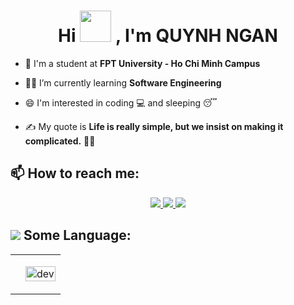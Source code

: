 <h1 align="center">Hi <img src="https://raw.githubusercontent.com/nixin72/nixin72/master/wave.gif" width="50px" height="50px"></img> , I'm QUYNH NGAN</h1>


- 🏫 I'm a student at **FPT University - Ho Chi Minh Campus**

- 👩‍🎓 I’m currently learning **Software Engineering**

- 😄 I'm interested in coding 💻 and sleeping 😴

- ✍️ My quote is **Life is really simple, but we insist on making it complicated.** 🤷‍♀️


## 📫 How to reach me:

<p align="center">
  <a href="https://www.facebook.com/profile.php?id=100033525617931" alt="Facebook">
    <img src="https://img.icons8.com/fluent/48/000000/facebook-new.png" target="_blank" />    
  </a> 
  <a href="https://github.com/qyhngan" alt="Github">
    <img src="https://img.icons8.com/fluent/48/000000/github.png"/>   
  </a> 
  <a href="mailto:nguyenquynhngan4143@gmail.com" alt="Email">
    <img src="https://img.icons8.com/color/48/000000/gmail--v1.png"/>   
  </a>
</p>

## <img src="https://img.icons8.com/external-flaticons-lineal-color-flat-icons/64/000000/external-coder-computer-science-flaticons-lineal-color-flat-icons-2.png"/> Some Language:
<p align="center">
</p>

<table style="width:100%;">
  <tr>
    <td>
    </td>
    <td>
      <p align="center"> 
        <img src="https://media2.giphy.com/media/L1R1tvI9svkIWwpVYr/giphy.gif?cid=ecf05e47xoudnz1w2g5nl3utw40pvikel24r6qzcqcq9mfov&rid=giphy.gif&ct=g" alt="dev" width="100%"/>
      </p>
    </td>
  </tr>
</table>


